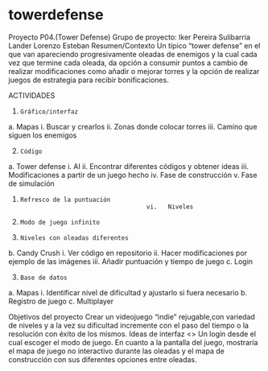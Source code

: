 # towerdefense
Proyecto P04.(Tower Defense)
Grupo de proyecto:
Iker Pereira Sulibarria 
Lander Lorenzo Esteban 
Resumen/Contexto
Un típico “tower defense” en el que van apareciendo progresivamente oleadas de enemigos y la cual cada vez que termine cada oleada, da opción a consumir puntos a cambio de realizar modificaciones como añadir o mejorar torres y la opción de realizar juegos de estrategia para recibir bonificaciones.

ACTIVIDADES
1.     Gráfico/interfaz
a.     Mapas
                                             i. 	Buscar y crearlos
                                           ii. 	Zonas donde colocar torres
                                          iii. 	Camino que siguen los enemigos
 
2.     Código
a.     Tower defense
                                             i. 	AI
                                           ii. 	Encontrar diferentes códigos y obtener ideas
                                          iii. 	Modificaciones a partir de un juego hecho
                                          iv. 	Fase de construcción
                                            v. 	Fase de simulación
1.     Refresco de la puntuación
                                          vi. 	Niveles
1.     Modo de juego infinito
2.     Niveles con oleadas diferentes
 
b.     Candy Crush
                                             i. 	Ver código en repositorio
                                           ii. 	Hacer modificaciones por ejemplo de las imágenes
                                          iii. 	Añadir puntuación y tiempo de juego
c.     Login
 
3.     Base de datos
a.     Mapas
                                             i. 	Identificar nivel de dificultad y ajustarlo si fuera necesario
b.     Registro de juego
c.     Multiplayer

Objetivos del proyecto
Crear un videojuego “indie” rejugable,con variedad de niveles y a la vez su dificultad incremente con el paso del tiempo o la resolución con éxito de los mismos.
Ideas de interfaz
<<Tower Defense>> Un login desde el cual escoger el modo de juego.
En cuanto a la pantalla del juego, mostraría el mapa de juego no interactivo durante las oleadas y el mapa de construcción con sus diferentes opciones entre oleadas.
